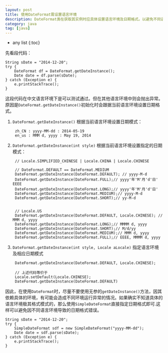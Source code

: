 ```yaml
---
layout: post
title: 使用DateFormat需设置语言环境
description: DateFormat类在获取其实例时应具体设置语言环境及日期格式。以避免不同语言环境发生解析错误的问题出现。
category: java
tag: [java]
---
```

* any list
{:toc}

先看段代码：

    String sDate = "2014-12-20";
    try {
        DateFormat df = DateFormat.getDateInstance();
        Date date = df.parse(sDate);
    } catch (Exception e) {
        e.printStackTrace();
    }

这段代码在中文语言环境下是可以测试通过。但在其他语言环境中则会抛出异常。原因是`DateFormat.getDateInstance()`初始化时会跟据当前语言环境设置日期格式。


1. `DateFormat.getDateInstance()` 根据当前语言环境设置日期模式：

        zh_CN : yyyy-MM-dd : 2014-05-19
        en_us : MMM d, yyyy : May 19, 2014


2. `DateFormat.getDateInstance(int style)` 根据当前语言环境设置指定的日期模式：

        // Locale.SIMPLIFIED_CHINESE | Locale.CHINA | Locale.CHINESE

        // DateFormat.DEFAULT == DateFormat.MEDIUM
        DateFormat.getDateInstance(DateFormat.DEFAULT); // yyyy-M-d
        DateFormat.getDateInstance(DateFormat.FULL);// yyyy'年'M'月'd'日' EEEE
        DateFormat.getDateInstance(DateFormat.LONG);// yyyy'年'M'月'd'日'
        DateFormat.getDateInstance(DateFormat.MEDIUM);// yyyy-M-d
        DateFormat.getDateInstance(DateFormat.SHORT);// yy-M-d


        // Locale.US
        DateFormat.getDateInstance(DateFormat.DEFAULT, Locale.CHINESE); // MMM d, yyyy
        DateFormat.getDateInstance(DateFormat.LONG);// MMMM d, yyyy
        DateFormat.getDateInstance(DateFormat.SHORT);// M/d/yy
        DateFormat.getDateInstance(DateFormat.MEDIUM);// MMM d, yyyy
        DateFormat.getDateInstance(DateFormat.FULL);// EEEE, MMMM d, yyyy


3. `DateFormat.getDateInstance(int style, Locale aLocale)` 指定语言环境及相应日期模式

        DateFormat.getDateInstance(DateFormat.DEFAULT, Locale.CHINESE);

        // 上述代码等价于
        Locale.setDefault(Locale.CHINESE);
        DateFormat.getDateInstance(DateFormat.DEFAULT)


因此，在使用`DateFormat`时，尽量不要使用无参的`getDateInstance()`方法，因其依赖具体的环境，有可能会造成不同环境运行异常的情况。如果确实不知道具体的语言环境极其格式模式的，那么使用`SimpleDateFormat`直接指定日期格式即可.这样可以避免因不同语言环境导致的日期格式错误。

    String sDate = "2014-12-20";
    try {
        SimpleDateFormat sdf = new SimpleDateFormat("yyyy-MM-dd");
        Date date = sdf.parse(sDate);
    } catch (Exception e) {
        e.printStackTrace();
    }
